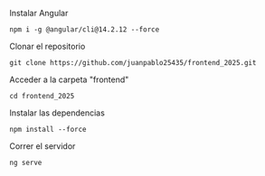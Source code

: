 Instalar Angular
````
npm i -g @angular/cli@14.2.12 --force
````
Clonar el repositorio
````
git clone https://github.com/juanpablo25435/frontend_2025.git
````
Acceder a la carpeta "frontend"
````
cd frontend_2025
````
Instalar las dependencias
````
npm install --force
````
Correr el servidor
```
ng serve
```
